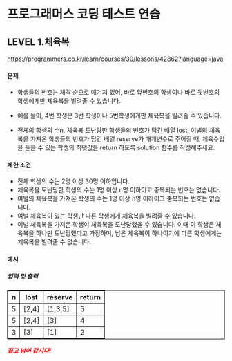 # 프로그래머스 코딩 테스트 연습 
## LEVEL 1.체육복
https://programmers.co.kr/learn/courses/30/lessons/42862?language=java

#### 문제
- 학생들의 번호는 체격 순으로 매겨져 있어, 바로 앞번호의 학생이나 바로 뒷번호의 학생에게만 체육복을 빌려줄 수 있습니다.
- 예를 들어, 4번 학생은 3번 학생이나 5번학생에게만 체육복을 빌려줄 수 있습니다.

- 전체의 학생의 수n, 체육복 도난당한 학생들의 번호가 담긴 배열 lost, 여벌의 체육복을 가져온 학생들의 번호가 담긴 배열 reserve가 매개변수로 주어질 때, 체육수업을 들을 수 있는 학생의 최댓값을 return 하도록 solution 함수를 작성해주세요.

#### 제한 조건
- 전체 학생의 수는 2명 이상 30명 이하입니다.
- 체육복을 도난당한 학생의 수는 1명 이상 n명 이하이고 중복되는 번호는 없습니다.
- 여벌의 체육복을 가져온 학생의 수는 1명 이상 n명 이하이고 중복되는 번호는 없습니다.
- 여벌 체육복이 있는 학생만 다른 학생에게 체육복을 빌려줄 수 있습니다.
- 여벌 체육복을 가져온 학생이 체육복을 도난당했을 수 있습니다. 이때 이 학생은 체육복을 하나만 도난당했다고 가정하며, 남은 체육복이 하나이기에 다른 학생에게는 체육복을 빌려줄 수 없습니다.

#### 예시
##### 입력 및 출력
|n|lost|reserve|return|
|----|----|----|----|
|5|[2,4]|[1,3,5]|5|
|5|[2,4]|[3]|4|
|3|[3]|[1]|2|


<span>*집고 넘어 갑시다!*</span></br>


<style type="text/css">
span{
	color:red;
	font-weight:bold;
}

table, td, th {
        border:0.5px solid black;
}
</style>
